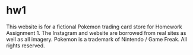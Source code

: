 # hw1 
This website is for a fictional Pokemon trading card store for Homework Assignment 1. The Instagram and website are borrowed from real sites as well as all imagery. 
Pokemon is a trademark of Nintendo / Game Freak. All rights reserved. 
